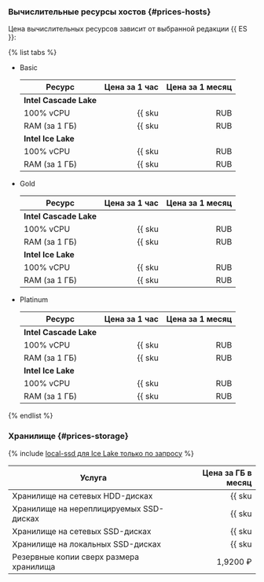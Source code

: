 ### Вычислительные ресурсы хостов {#prices-hosts}

Цена вычислительных ресурсов зависит от выбранной редакции {{ ES }}:

{% list tabs %}

- Basic

   | Ресурс        | Цена за 1 час                                               | Цена за 1 месяц                                                   |
   | ----- | ----: | ----: |
   | **Intel Cascade Lake**                                                                                                                          |
   | 100% vCPU     | {{ sku|RUB|mdb.cluster.elasticsearch.v2.cpu.c100|string }}  | {{ sku|RUB|mdb.cluster.elasticsearch.v2.cpu.c100|month|string }}  |
   | RAM (за 1 ГБ) | {{ sku|RUB|mdb.cluster.elasticsearch.v2.ram.basic|string }} | {{ sku|RUB|mdb.cluster.elasticsearch.v2.ram.basic|month|string }} |
   | **Intel Ice Lake**                                                          |
   | 100% vCPU     | {{ sku|RUB|mdb.cluster.elasticsearch.v3.cpu.c100|string }}  | {{ sku|RUB|mdb.cluster.elasticsearch.v3.cpu.c100|month|string }}  |
   | RAM (за 1 ГБ) | {{ sku|RUB|mdb.cluster.elasticsearch.v3.ram.basic|string }} | {{ sku|RUB|mdb.cluster.elasticsearch.v3.ram.basic|month|string }} |
   

- Gold

   | Ресурс        | Цена за 1 час                                              | Цена за 1 месяц                                                  |
   | ----- | ----: | ----: |
   | **Intel Cascade Lake**                                                                                                                        |
   | 100% vCPU     | {{ sku|RUB|mdb.cluster.elasticsearch.v2.cpu.c100|string }} | {{ sku|RUB|mdb.cluster.elasticsearch.v2.cpu.c100|month|string }} |
   | RAM (за 1 ГБ) | {{ sku|RUB|mdb.cluster.elasticsearch.v2.ram.gold|string }} | {{ sku|RUB|mdb.cluster.elasticsearch.v2.ram.gold|month|string }} |
   | **Intel Ice Lake**                                                                                                                            |
   | 100% vCPU     | {{ sku|RUB|mdb.cluster.elasticsearch.v3.cpu.c100|string }} | {{ sku|RUB|mdb.cluster.elasticsearch.v3.cpu.c100|month|string }} |
   | RAM (за 1 ГБ) | {{ sku|RUB|mdb.cluster.elasticsearch.v3.ram.gold|string }} | {{ sku|RUB|mdb.cluster.elasticsearch.v3.ram.gold|month|string }} |


- Platinum

   | Ресурс        | Цена за 1 час                                                  | Цена за 1 месяц                                                      |
   | ----- | ----: | ----: |
   | **Intel Cascade Lake**                                                                                                                                |
   | 100% vCPU     | {{ sku|RUB|mdb.cluster.elasticsearch.v2.cpu.c100|string }}     | {{ sku|RUB|mdb.cluster.elasticsearch.v2.cpu.c100|month|string }}     |
   | RAM (за 1 ГБ) | {{ sku|RUB|mdb.cluster.elasticsearch.v2.ram.platinum|string }} | {{ sku|RUB|mdb.cluster.elasticsearch.v2.ram.platinum|month|string }} |
   | **Intel Ice Lake**                                                                                                                                    |
   | 100% vCPU     | {{ sku|RUB|mdb.cluster.elasticsearch.v3.cpu.c100|string }}     | {{ sku|RUB|mdb.cluster.elasticsearch.v3.cpu.c100|month|string }}     |
   | RAM (за 1 ГБ) | {{ sku|RUB|mdb.cluster.elasticsearch.v3.ram.platinum|string }} | {{ sku|RUB|mdb.cluster.elasticsearch.v3.ram.platinum|month|string }} |


{% endlist %}

### Хранилище {#prices-storage}

{% include [local-ssd для Ice Lake только по запросу](../../_includes/ice-lake-local-ssd-note.md) %}

| Услуга                                  | Цена за ГБ в месяц                                                             |
| --------------------------------------- | -----------------------------------------------------------------------------: |
| Хранилище на сетевых HDD-дисках         | {{ sku|RUB|mdb.cluster.network-hdd.elasticsearch|month|string }}               |
| Хранилище на нереплицируемых SSD-дисках | {{ sku|RUB|mdb.cluster.network-ssd-nonreplicated.elasticsearch|month|string }} |
| Хранилище на сетевых SSD-дисках         | {{ sku|RUB|mdb.cluster.network-nvme.elasticsearch|month|string }}              |
| Хранилище на локальных SSD-дисках       | {{ sku|RUB|mdb.cluster.local-nvme.elasticsearch|month|string }}                |
| Резервные копии сверх размера хранилища | 1,9200 ₽                                                                       |

